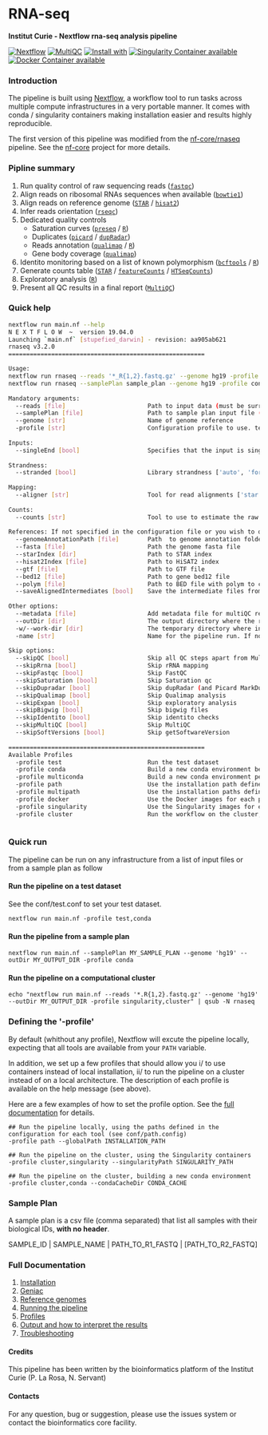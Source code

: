 # RNA-seq 

**Institut Curie - Nextflow rna-seq analysis pipeline**

[![Nextflow](https://img.shields.io/badge/nextflow-%E2%89%A50.32.0-brightgreen.svg)](https://www.nextflow.io/)
[![MultiQC](https://img.shields.io/badge/MultiQC-1.10-blue.svg)](https://multiqc.info/)
[![Install with](https://anaconda.org/anaconda/conda-build/badges/installer/conda.svg)](https://conda.anaconda.org/anaconda)
[![Singularity Container available](https://img.shields.io/badge/singularity-available-7E4C74.svg)](https://singularity.lbl.gov/)
[![Docker Container available](https://img.shields.io/badge/docker-available-003399.svg)](https://www.docker.com/)

### Introduction

The pipeline is built using [Nextflow](https://www.nextflow.io), a workflow tool to run tasks across multiple compute infrastructures in a very portable manner. 
It comes with conda / singularity containers making installation easier and results highly reproducible.

The first version of this pipeline was modified from the [nf-core/rnaseq](https://github.com/nf-core/rnaseq) pipeline. 
See the [nf-core](https://nf-co.re/) project for more details.

### Pipline summary

1. Run quality control of raw sequencing reads ([`fastqc`](https://www.bioinformatics.babraham.ac.uk/projects/fastqc/))
2. Align reads on ribosomal RNAs sequences when available ([`bowtie1`](http://bowtie-bio.sourceforge.net/index.shtml))
3. Align reads on reference genome ([`STAR`](https://github.com/alexdobin/STAR) / [`hisat2`](http://ccb.jhu.edu/software/hisat2/index.shtml))
4. Infer reads orientation ([`rseqc`](http://rseqc.sourceforge.net/))
5. Dedicated quality controls
    - Saturation curves ([`preseq`](http://smithlabresearch.org/software/preseq/) / [`R`](https://www.r-project.org/))
    - Duplicates ([`picard`](https://broadinstitute.github.io/picard/) / [`dupRadar`](https://bioconductor.org/packages/release/bioc/html/dupRadar.html))
    - Reads annotation ([`qualimap`](http://qualimap.conesalab.org/) / [`R`](https://www.r-project.org/))
    - Gene body coverage ([`qualimap`](http://qualimap.conesalab.org/))
6. Identito monitoring based on a list of known polymorphism ([`bcftools`](http://samtools.github.io/bcftools/bcftools.html) / [`R`](https://www.r-project.org/))
7. Generate counts table ([`STAR`](https://github.com/alexdobin/STAR) / [`featureCounts`](http://bioinf.wehi.edu.au/featureCounts/) / [`HTSeqCounts`](https://htseq.readthedocs.io/en/release_0.11.1/count.html))
8. Exploratory analysis ([`R`](https://www.r-project.org/))
9. Present all QC results in a final report ([`MultiQC`](http://multiqc.info/))

### Quick help

```bash
nextflow run main.nf --help
N E X T F L O W  ~  version 19.04.0
Launching `main.nf` [stupefied_darwin] - revision: aa905ab621
rnaseq v3.2.0
=======================================================

Usage:
nextflow run rnaseq --reads '*_R{1,2}.fastq.gz' --genome hg19 -profile conda
nextflow run rnaseq --samplePlan sample_plan --genome hg19 -profile conda
	 
Mandatory arguments:
  --reads [file]                       Path to input data (must be surrounded with quotes)
  --samplePlan [file]                  Path to sample plan input file (cannot be used with --reads)
  --genome [str]                       Name of genome reference
  -profile [str]                       Configuration profile to use. test / conda / toolsPath / singularity / cluster (see below)
		   
Inputs:
  --singleEnd [bool]                   Specifies that the input is single end reads
		 
Strandness:
  --stranded [bool]                    Library strandness ['auto', 'forward', 'reverse', 'no']. Default: 'auto'
							   
Mapping:
  --aligner [str]                      Tool for read alignments ['star', 'hisat2']. Default: 'star'
										 
Counts:
  --counts [str]                       Tool to use to estimate the raw counts per gene ['star', 'featureCounts', 'HTseqCounts']. Default: 'star'
											   
References: If not specified in the configuration file or you wish to overwrite any of the references.
  --genomeAnnotationPath [file]        Path  to genome annotation folder
  --fasta [file]                       Path the genome fasta file
  --starIndex [dir]                    Path to STAR index
  --hisat2Index [file]                 Path to HiSAT2 index
  --gtf [file]                         Path to GTF file
  --bed12 [file]                       Path to gene bed12 file
  --polym [file]                       Path to BED file with polym to check
  --saveAlignedIntermediates [bool]    Save the intermediate files from the Aligment step. Default: false
																				 
Other options:
  --metadata [file]                    Add metadata file for multiQC report
  --outDir [dir]                       The output directory where the results will be saved
  -w/--work-dir [dir]                  The temporary directory where intermediate data will be saved
  -name [str]                          Name for the pipeline run. If not specified, Nextflow will automatically generate a random mnemonic.
																								   
Skip options:
  --skipQC [bool]                      Skip all QC steps apart from MultiQC
  --skipRrna [bool]                    Skip rRNA mapping
  --skipFastqc [bool]                  Skip FastQC
  --skipSaturation [bool]              Skip Saturation qc
  --skipDupradar [bool]                Skip dupRadar (and Picard MarkDups)
  --skipQualimap [bool]                Skip Qualimap analysis
  --skipExpan [bool]                   Skip exploratory analysis
  --skipBigwig [bool]                  Skip bigwig files 
  --skipIdentito [bool]                Skip identito checks
  --skipMultiQC [bool]                 Skip MultiQC
  --skipSoftVersions [bool]            Skip getSoftwareVersion
																																				 
=======================================================
Available Profiles
  -profile test                        Run the test dataset
  -profile conda                       Build a new conda environment before running the pipeline. Use `--condaCacheDir` to define the conda cache path
  -profile multiconda                  Build a new conda environment per process before running the pipeline. Use `--condaCacheDir` to define the conda cache path
  -profile path                        Use the installation path defined for all tools. Use `--globalPath` to define the insallation path
  -profile multipath                   Use the installation paths defined for each tool. Use `--globalPath` to define the insallation path
  -profile docker                      Use the Docker images for each process
  -profile singularity                 Use the Singularity images for each process. Use `--singularityPath` to define the insallation path
  -profile cluster                     Run the workflow on the cluster, instead of locally
						  
```

### Quick run

The pipeline can be run on any infrastructure from a list of input files or from a sample plan as follow

#### Run the pipeline on a test dataset
See the conf/test.conf to set your test dataset.

```
nextflow run main.nf -profile test,conda
```

#### Run the pipeline from a sample plan

```
nextflow run main.nf --samplePlan MY_SAMPLE_PLAN --genome 'hg19' --outDir MY_OUTPUT_DIR -profile conda
```

#### Run the pipeline on a computational cluster

```
echo "nextflow run main.nf --reads '*.R{1,2}.fastq.gz' --genome 'hg19' --outDir MY_OUTPUT_DIR -profile singularity,cluster" | qsub -N rnaseq
```

### Defining the '-profile'

By default (whithout any profile), Nextflow will excute the pipeline locally, expecting that all tools are available from your `PATH` variable.

In addition, we set up a few profiles that should allow you i/ to use containers instead of local installation, ii/ to run the pipeline on a cluster instead of on a local architecture.
The description of each profile is available on the help message (see above).

Here are a few examples of how to set the profile option. See the [full documentation](docs/profiles.md) for details.

```
## Run the pipeline locally, using the paths defined in the configuration for each tool (see conf/path.config)
-profile path --globalPath INSTALLATION_PATH 

## Run the pipeline on the cluster, using the Singularity containers
-profile cluster,singularity --singularityPath SINGULARITY_PATH 

## Run the pipeline on the cluster, building a new conda environment
-profile cluster,conda --condaCacheDir CONDA_CACHE 
```

### Sample Plan

A sample plan is a csv file (comma separated) that list all samples with their biological IDs, **with no header**.


SAMPLE_ID | SAMPLE_NAME | PATH_TO_R1_FASTQ | [PATH_TO_R2_FASTQ]

### Full Documentation

1. [Installation](docs/installation.md)
2. [Geniac](docs/geniac.md)
3. [Reference genomes](docs/referenceGenomes.md)
4. [Running the pipeline](docs/usage.md)
5. [Profiles](docs/profiles.md)
6. [Output and how to interpret the results](docs/output.md)
7. [Troubleshooting](docs/troubleshooting.md)

#### Credits

This pipeline has been written by the bioinformatics platform of the Institut Curie (P. La Rosa, N. Servant)

#### Contacts

For any question, bug or suggestion, please use the issues system or contact the bioinformatics core facility.
